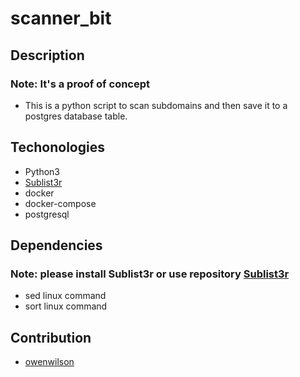 # scanner_bit

## Description

### Note: It's a proof of concept

- This is a python script to scan subdomains and then save it to a postgres database table.

## Techonologies

- Python3
- [Sublist3r](https://github.com/aboul3la/Sublist3r.git)
- docker
- docker-compose
- postgresql

## Dependencies

### Note: please install Sublist3r or use repository [Sublist3r](https://github.com/aboul3la/Sublist3r.git)

- sed linux command
- sort linux command

## Contribution

- [owenwilson](https://github.com/owenwilson)
